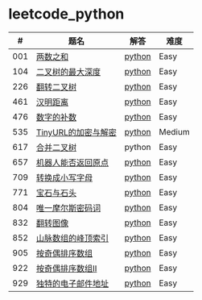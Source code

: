 # leetcode_python

| #    | 题名                                                         | 解答                                                         | 难度   |
| ---- | ------------------------------------------------------------ | ------------------------------------------------------------ | ------ |
| 001  | [两数之和](https://leetcode-cn.com/problems/two-sum/)        | [python](https://github.com/henryxzx/leetcode_python/blob/master/001.%E4%B8%A4%E6%95%B0%E4%B9%8B%E5%92%8C/twosum.py) | Easy   |
| 104  | [二叉树的最大深度](https://leetcode-cn.com/problems/maximum-depth-of-binary-tree/) | [python](https://github.com/henryxzx/leetcode_python/blob/master/104.%E4%BA%8C%E5%8F%89%E6%A0%91%E7%9A%84%E6%9C%80%E5%A4%A7%E6%B7%B1%E5%BA%A6/treeDepth.py) | Easy   |
| 226  | [翻转二叉树](https://leetcode-cn.com/problems/invert-binary-tree/) | [python](https://github.com/henryxzx/leetcode_python/blob/master/226.%20翻转二叉树/invert-binary-tree.py) | Easy   |
| 461  | [汉明距离](https://leetcode-cn.com/problems/hamming-distance/) | [python](https://github.com/henryxzx/leetcode_python/blob/master/461.%E6%B1%89%E6%98%8E%E8%B7%9D%E7%A6%BB/distance.py) | Easy   |
| 476  | [数字的补数](https://leetcode-cn.com/problems/number-complement/submissions/) | [python](https://github.com/henryxzx/leetcode_python/blob/master/476.%20数字的补数/complement.py) | Easy   |
| 535  | [TinyURL的加密与解密](https://leetcode-cn.com/problems/encode-and-decode-tinyurl/submissions/) | [python](https://github.com/henryxzx/leetcode_python/blob/master/535.TinyURL%20%E7%9A%84%E5%8A%A0%E5%AF%86%E4%B8%8E%E8%A7%A3%E5%AF%86/encode-and-decode-tinyurl.py) | Medium |
| 617  | [合并二叉树](https://leetcode-cn.com/problems/merge-two-binary-trees/) | python                                                       | Easy   |
| 657  | [机器人能否返回原点](https://leetcode-cn.com/problems/robot-return-to-origin/) | [python](https://github.com/henryxzx/leetcode_python/blob/master/657.%E6%9C%BA%E5%99%A8%E4%BA%BA%E8%83%BD%E5%90%A6%E8%BF%94%E5%9B%9E%E5%8E%9F%E7%82%B9/robot.py) | Easy   |
| 709  | [转换成小写字母](https://leetcode-cn.com/problems/to-lower-case/) | [python](https://github.com/henryxzx/leetcode_python/blob/master/709.%E8%BD%AC%E6%8D%A2%E4%B8%BA%E5%B0%8F%E5%86%99%E5%AD%97%E7%AC%A6/to.py) | Easy   |
| 771  | [宝石与石头](https://leetcode-cn.com/problems/jewels-and-stones/) | [python](https://github.com/henryxzx/leetcode_python/blob/master/771.%E5%AE%9D%E7%9F%B3%E4%B8%8E%E7%9F%B3%E5%A4%B4/stone.py) | Easy   |
| 804  | [唯一摩尔斯密码词](https://leetcode-cn.com/problems/unique-morse-code-words/) | [python](https://github.com/henryxzx/leetcode_python/blob/master/804.%20唯一摩尔斯密码词/morse_code.py) | Easy   |
| 832  | [翻转图像](https://leetcode-cn.com/problems/flipping-an-image/) | [python](https://github.com/henryxzx/leetcode_python/blob/master/832.%E7%BF%BB%E8%BD%AC%E5%9B%BE%E5%83%8F/image.py) | Easy   |
| 852  | [山脉数组的峰顶索引](https://leetcode-cn.com/problems/peak-index-in-a-mountain-array/) | [python](https://github.com/henryxzx/leetcode_python/blob/master/852.山脉数组的峰顶索引/array.py) | Easy   |
| 905  | [按奇偶排序数组](https://leetcode-cn.com/problems/sort-array-by-parity/) | [python](https://github.com/henryxzx/leetcode_python/blob/master/905.%E6%8C%89%E5%A5%87%E6%95%B0%E5%81%B6%E6%95%B0%E6%8E%92%E5%BA%8F%E6%95%B0%E7%BB%84/sort.py) | Easy   |
| 922  | [按奇偶排序数组II](https://leetcode-cn.com/problems/sort-array-by-parity-ii/) | [python](https://github.com/henryxzx/leetcode_python/blob/master/922.%E6%8C%89%E5%A5%87%E5%81%B6%E6%8E%92%E5%BA%8F%E6%95%B0%E7%BB%84II/sortArrayByParityII.py) | Easy   |
| 929  | [独特的电子邮件地址](https://leetcode-cn.com/problems/unique-email-addresses/) | [python](https://github.com/henryxzx/leetcode_python/blob/master/929.%E7%8B%AC%E7%89%B9%E7%9A%84%E7%94%B5%E5%AD%90%E9%82%AE%E4%BB%B6%E5%9C%B0%E5%9D%80/email.py) | Easy   |




